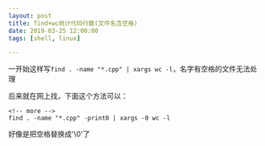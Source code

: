```yaml
---
layout: post
title: find+wc统计代码行数(文件名含空格)
date: 2019-03-25 12:00:00
tags: [shell, linux]

---
```


一开始这样写`find . -name "*.cpp" | xargs wc -l`，名字有空格的文件无法处理

后来就在网上找，下面这个方法可以：

```shell
<!-- more -->
find . -name "*.cpp" -print0 | xargs -0 wc -l
```

好像是把空格替换成'\0'了

